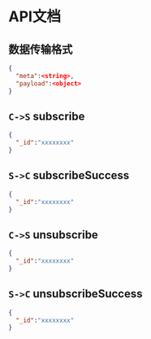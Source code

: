 # API文档

## 数据传输格式

```json
{
  "meta":<string>,
  "payload":<object>
}
```

## `C->S` subscribe

```json
{
  "_id":"xxxxxxxx"
}
```

## `S->C` subscribeSuccess

```json
{
  "_id":"xxxxxxxx"
}
```

## `C->S` unsubscribe

```json
{
  "_id":"xxxxxxxx"
}
```

## `S->C` unsubscribeSuccess

```json
{
  "_id":"xxxxxxxx"
}
```





